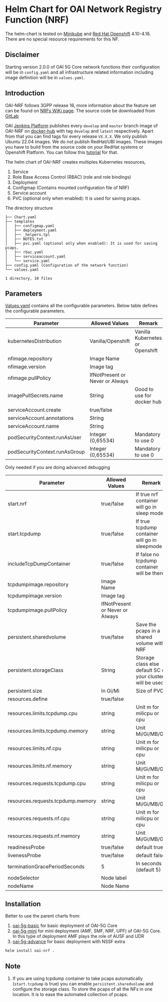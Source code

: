 # Helm Chart for OAI Network Registry Function (NRF)

The helm-chart is tested on [Minikube](https://minikube.sigs.k8s.io/docs/) and [Red Hat Openshift](https://www.redhat.com/fr/technologies/cloud-computing/openshift) 4.10-4.16. There are no special resource requirements for this NF. 


## Disclaimer

Starting version 2.0.0 of OAI 5G Core network functions their configuration will be in `config.yaml` and all infrastructure related information including image definition will be in `values.yaml`.

## Introduction

OAI-NRF follows 3GPP release 16, more information about the feature set can be found on [NRFs WiKi page](https://gitlab.eurecom.fr/oai/cn5g/oai-cn5g-nrf/-/wikis/home). The source code be downloaded from [GitLab](https://gitlab.eurecom.fr/oai/cn5g/oai-cn5g-nrf)

OAI [Jenkins Platform](https://jenkins-oai.eurecom.fr/job/OAI-CN5G-NRF/) publishes every `develop` and `master` branch image of OAI-NRF on [docker-hub](https://hub.docker.com/r/oaisoftwarealliance/oai-nrf) with tag `develop` and `latest` respectively. Apart from that you can find tags for every release `VX.X.X`. We only publish Ubuntu 22.04 images. We do not publish RedHat/UBI images. These images you have to build from the source code on your RedHat systems or Openshift Platform. You can follow this [tutorial](../../../openshift/README.md) for that. 

The helm chart of OAI-NRF creates multiples Kubernetes resources,

1. Service
2. Role Base Access Control (RBAC) (role and role bindings)
3. Deployment
4. Configmap (Contains mounted configuration file of NRF)
5. Service account
6. PVC (optional only when enabled): It is used for saving pcaps. 

The directory structure

```
├── Chart.yaml
├── templates
│   ├── configmap.yaml
│   ├── deployment.yaml
│   ├── _helpers.tpl
│   ├── NOTES.txt
│   ├── pvc.yaml (optional only when enabled): It is used for saving pcaps. 
│   ├── rbac.yaml
│   ├── serviceaccount.yaml
│   └── service.yaml
├── config.yaml (Configuration of the network function)
└── values.yaml

1 directory, 10 files
```

## Parameters

[Values.yaml](./values.yaml) contains all the configurable parameters. Below table defines the configurable parameters. 


|Parameter                    |Allowed Values                 |Remark                                   |
|-----------------------------|-------------------------------|-----------------------------------------|
|kubernetesDistribution               |Vanilla/Openshift              |Vanilla Kubernetes or Openshift          |
|nfimage.repository           |Image Name                     |                                         |
|nfimage.version              |Image tag                      |                                         |
|nfimage.pullPolicy           |IfNotPresent or Never or Always|                                         |
|imagePullSecrets.name        |String                         |Good to use for docker hub               |
|serviceAccount.create        |true/false                     |                                         |
|serviceAccount.annotations   |String                         |                                         |
|serviceAccount.name          |String                         |                                         |
|podSecurityContext.runAsUser |Integer (0,65534)              |Mandatory to use 0                       |
|podSecurityContext.runAsGroup|Integer (0,65534)              |Mandatory to use 0                       |


Only needed if you are doing advanced debugging


|Parameter                        |Allowed Values                 |Remark                                        |
|---------------------------------|-------------------------------|----------------------------------------------|
|start.nrf                       |true/false                     |If true nrf container will go in sleep mode  |
|start.tcpdump                    |true/false                     |If true tcpdump container will go in sleepmode|
|includeTcpDumpContainer          |true/false                     |If false no tcpdump container will be there   |
|tcpdumpimage.repository          |Image Name                     |                                              |
|tcpdumpimage.version             |Image tag                      |                                              |
|tcpdumpimage.pullPolicy          |IfNotPresent or Never or Always|                                              |
|persistent.sharedvolume          |true/false                     |Save the pcaps in a shared volume with NRF    |
|persistent.storageClass          |String                         |Storage class else default SC of your cluster will be used|
|persistent.size                  |In Gi/Mi                       |Size of PVC                                   |
|resources.define                 |true/false                     |                                              |
|resources.limits.tcpdump.cpu     |string                         |Unit m for milicpu or cpu                     |
|resources.limits.tcpdump.memory  |string                         |Unit Mi/Gi/MB/GB                              |
|resources.limits.nf.cpu          |string                         |Unit m for milicpu or cpu                     |
|resources.limits.nf.memory       |string                         |Unit Mi/Gi/MB/GB                              |
|resources.requests.tcpdump.cpu   |string                         |Unit m for milicpu or cpu                     |
|resources.requests.tcpdump.memory|string                         |Unit Mi/Gi/MB/GB                              |
|resources.requests.nf.cpu        |string                         |Unit m for milicpu or cpu                     |
|resources.requests.nf.memory     |string                         |Unit Mi/Gi/MB/GB                              |
|readinessProbe                   |true/false                     |default true                                  |
|livenessProbe                    |true/false                     |default false                                 |
|terminationGracePeriodSeconds    |5                              |In seconds (default 5)                        |
|nodeSelector                     |Node label                     |                                              |
|nodeName                         |Node Name                      |                                              |


## Installation

Better to use the parent charts from:

1. [oai-5g-basic](../oai-5g-basic/README.md) for basic deployment of OAI-5G Core
2. [oai-5g-mini](../oai-5g-mini/README.md) for mini deployment (AMF, SMF, NRF, UPF) of OAI-5G Core. In this type of deployment AMF plays the role of AUSF and UDR
3. [oai-5g-advance](../oai-5g-slicing/README.md) for basic deployment with NSSF extra

```bash
helm install oai-nrf .
```

## Note

1. If you are using tcpdump container to take pcaps automatically (`start.tcpdump` is true) you can enable `persistent.sharedvolume` and configure the storage class. To store the pcaps of all the NFs in one location. It is to ease the automated collection of pcaps.
